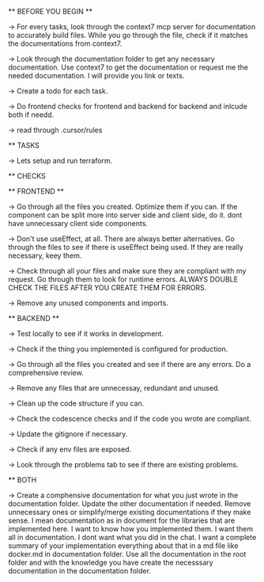 ** BEFORE YOU BEGIN **

-> For every tasks, look through the context7 mcp server for documentation to accurately build files. While you go through the file, check if it matches the documentations from context7.

-> Look through the documentation folder to get any necessary documentation. Use context7 to get the documentation or request me the needed documentation. I will provide you link or texts.

-> Create a todo for each task.

-> Do frontend checks for frontend and backend for backend and inlcude both if needd.

-> read through .cursor/rules

\*\* TASKS

-> Lets setup and run terraform.

\*\* CHECKS

** FRONTEND **

-> Go through all the files you created. Optimize them if you can. If the component can be split more into server side and client side, do it. dont have unnecessary client side components.

-> Don't use useEffect, at all. There are always better alternatives. Go through the files to see if there is useEffect being used. If they are really necessary, keey them.

-> Check through all your files and make sure they are compliant with my request. Go through them to look for runtime errors. ALWAYS DOUBLE CHECK THE FILES AFTER YOU CREATE THEM FOR ERRORS.

-> Remove any unused components and imports.

** BACKEND **

-> Test locally to see if it works in development.

-> Check if the thing you implemented is configured for production.

-> Go through all the files you created and see if there are any errors. Do a comprehensive review.

-> Remove any files that are unnecessay, redundant and unused.

-> Clean up the code structure if you can.

-> Check the codescence checks and if the code you wrote are compliant.

-> Update the gitignore if necessary.

-> Check if any env files are exposed.

-> Look through the problems tab to see if there are existing problems.

\*\* BOTH

-> Create a comphensive documentation for what you just wrote in the documentation folder. Update the other documentation if needed. Remove unnecessary ones or simplify/merge existing documentations if they make sense. I mean documentation as in document for the libraries that are implemented here. I want to know how you implemented them. I want them all in documentation. I dont want what you did in the chat. I want a complete summary of your implementation everything about that in a md file like docker.md in documentation folder. Use all the documentation in the root folder and with the knowledge you have create the necesssary documentation in the documentation folder.
